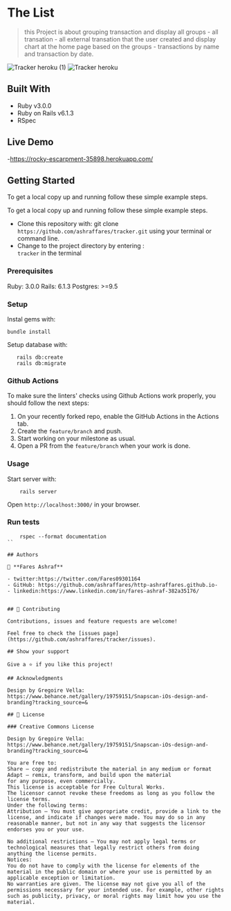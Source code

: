 # The List

> this Project is about grouping transaction and display all groups - all transation - all external transation that the user created and display chart at the home page based on the groups - transactions by name and transaction by date.

![Tracker heroku (1)](https://user-images.githubusercontent.com/37639594/118451027-19248a80-b6f5-11eb-9b5a-97f2d255a5ec.png)
![Tracker heroku](https://user-images.githubusercontent.com/37639594/118451033-1a55b780-b6f5-11eb-8c8e-90362307a156.png)

## Built With

- Ruby v3.0.0
- Ruby on Rails v6.1.3
- RSpec

## Live Demo
-https://rocky-escarpment-35898.herokuapp.com/

## Getting Started

To get a local copy up and running follow these simple example steps.

To get a local copy up and running follow these simple example steps.
- Clone this repository with: git clone ```https://github.com/ashraffares/tracker.git``` using your terminal or command line.
- Change to the project directory by entering : <br>
```tracker``` in the terminal

### Prerequisites

Ruby: 3.0.0
Rails: 6.1.3
Postgres: >=9.5

### Setup

Instal gems with:

```
bundle install
```

Setup database with:

```
   rails db:create
   rails db:migrate
```

### Github Actions

To make sure the linters' checks using Github Actions work properly, you should follow the next steps:

1. On your recently forked repo, enable the GitHub Actions in the Actions tab.
2. Create the `feature/branch` and push.
3. Start working on your milestone as usual.
4. Open a PR from the `feature/branch` when your work is done.


### Usage

Start server with:

```
    rails server
```

Open `http://localhost:3000/` in your browser.

### Run tests

```
    rspec --format documentation
``

## Authors

👤 **Fares Ashraf** 

- twitter:https://twitter.com/Fares09301164
- GitHub: https://github.com/ashraffares/http-ashraffares.github.io-
- linkedin:https://www.linkedin.com/in/fares-ashraf-382a35176/


## 🤝 Contributing

Contributions, issues and feature requests are welcome!

Feel free to check the [issues page](https://github.com/ashraffares/tracker/issues).

## Show your support

Give a ⭐️ if you like this project!

## Acknowledgments

Design by Gregoire Vella: https://www.behance.net/gallery/19759151/Snapscan-iOs-design-and-branding?tracking_source=& 

## 📝 License

### Creative Commons License

Design by Gregoire Vella: https://www.behance.net/gallery/19759151/Snapscan-iOs-design-and-branding?tracking_source=&   

You are free to:
Share — copy and redistribute the material in any medium or format
Adapt — remix, transform, and build upon the material
for any purpose, even commercially.
This license is acceptable for Free Cultural Works.
The licensor cannot revoke these freedoms as long as you follow the license terms.
Under the following terms:
Attribution — You must give appropriate credit, provide a link to the license, and indicate if changes were made. You may do so in any reasonable manner, but not in any way that suggests the licensor endorses you or your use.

No additional restrictions — You may not apply legal terms or technological measures that legally restrict others from doing anything the license permits.
Notices:
You do not have to comply with the license for elements of the material in the public domain or where your use is permitted by an applicable exception or limitation.
No warranties are given. The license may not give you all of the permissions necessary for your intended use. For example, other rights such as publicity, privacy, or moral rights may limit how you use the material.
